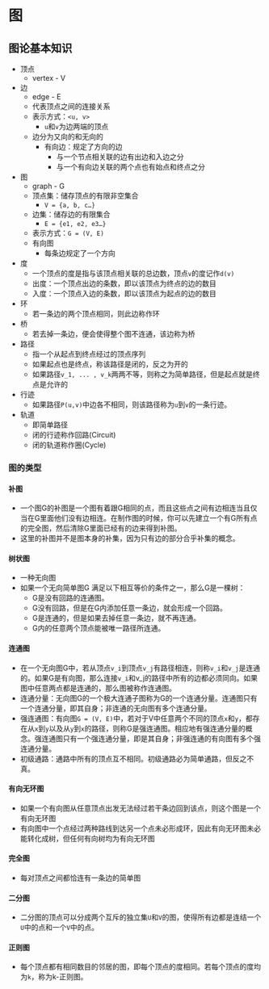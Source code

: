 # 图

## 图论基本知识

* 顶点
  * vertex - V
* 边
  * edge - E
  * 代表顶点之间的连接关系
  * 表示方式：`<u, v>`
    * `u`和`v`为边两端的顶点
  * 边分为又向的和无向的
    * 有向边：规定了方向的边
      * 与一个节点相关联的边有出边和入边之分
      * 与一个有向边关联的两个点也有始点和终点之分
* 图
  * graph - G
  * 顶点集：储存顶点的有限非空集合
    * `V = {a, b, c…}`
  * 边集：储存边的有限集合
    * `E = {e1, e2, e3…}`
  * 表示方式：`G = (V, E)`
  * 有向图
    * 每条边规定了一个方向
* 度
  * 一个顶点的度是指与该顶点相关联的总边数，顶点`v`的度记作`d(v)`
  * 出度：一个顶点出边的条数，即以该顶点为终点的边的数目
  * 入度：一个顶点入边的条数，即以该顶点为起点的边的数目
* 环
  * 若一条边的两个顶点相同，则此边称作环
* 桥
  * 若去掉一条边，便会使得整个图不连通，该边称为桥
* 路径
  * 指一个从起点到终点经过的顶点序列
  * 如果起点也是终点，称该路径是闭的，反之为开的
  * 如果路径`v_1, ... , v_k`两两不等，则称之为简单路径，但是起点就是终点是允许的
* 行迹
  * 如果路径`P(u,v)`中边各不相同，则该路径称为`u`到`v`的一条行迹。
* 轨道
  * 即简单路径
  * 闭的行迹称作回路\(Circuit\)
  * 闭的轨道称作圈\(Cycle\)

### 图的类型

#### 补图

* 一个图G的补图是一个图有着跟G相同的点，而且这些点之间有边相连当且仅当在G里面他们没有边相连。在制作图的时候，你可以先建立一个有G所有点的完全图，然后清除G里面已经有的边来得到补图。
* 这里的补图并不是图本身的补集，因为只有边的部分合乎补集的概念。

#### 树状图

* 一种无向图
* 如果一个无向简单图G 满足以下相互等价的条件之一，那么G是一棵树：
  * G是没有回路的连通图。
  * G没有回路，但是在G内添加任意一条边，就会形成一个回路。
  * G是连通的，但是如果去掉任意一条边，就不再连通。
  * G内的任意两个顶点能被唯一路径所连通。

#### 连通图

* 在一个无向图G中，若从顶点`v_i`到顶点`v_j`有路径相连，则称`v_i`和`v_j`是连通的。如果G是有向图，那么连接`v_i`和v\_j的路径中所有的边都必须同向。如果图中任意两点都是连通的，那么图被称作连通图。
* 连通分量：无向图G的一个极大连通子图称为G的一个连通分量。连通图只有一个连通分量，即其自身；非连通的无向图有多个连通分量。
* 强连通图：有向图`G = (V, E)`中，若对于V中任意两个不同的顶点`x`和`y`，都存在从`x`到`y`以及从`y`到`x`的路径，则称G是强连通图。相应地有强连通分量的概念。强连通图只有一个强连通分量，即是其自身；非强连通的有向图有多个强连通分量。
* 初级通路：通路中所有的顶点互不相同。初级通路必为简单通路，但反之不真。

#### 有向无环图

* 如果一个有向图从任意顶点出发无法经过若干条边回到该点，则这个图是一个有向无环图
* 有向图中一个点经过两种路线到达另一个点未必形成环，因此有向无环图未必能转化成树，但任何有向树均为有向无环图

#### 完全图

* 每对顶点之间都恰连有一条边的简单图

#### 二分图

* 二分图的顶点可以分成两个互斥的独立集`U`和`V`的图，使得所有边都是连结一个`U`中的点和一个`V`中的点。

#### 正则图

* 每个顶点都有相同数目的邻居的图，即每个顶点的度相同。若每个顶点的度均为`k`，称为k-正则图。

